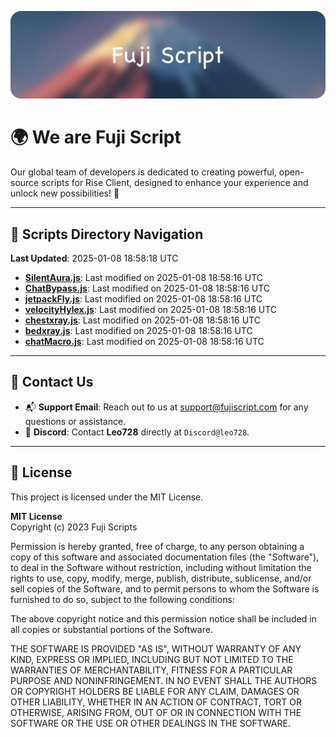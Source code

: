 ![Banner](.github/b.webp)

# 🌍 **We are Fuji Script**

Our global team of developers is dedicated to creating powerful, open-source scripts for Rise Client, designed to enhance your experience and unlock new possibilities! 🌟

---
<!-- SCRIPTS_NAVIGATION_START -->
## 📂 **Scripts Directory Navigation**

**Last Updated**: 2025-01-08 18:58:18 UTC

- **[SilentAura.js](scripts/SilentAura.js)**: Last modified on 2025-01-08 18:58:16 UTC
- **[ChatBypass.js](scripts/ChatBypass.js)**: Last modified on 2025-01-08 18:58:16 UTC
- **[jetpackFly.js](scripts/jetpackFly.js)**: Last modified on 2025-01-08 18:58:16 UTC
- **[velocityHylex.js](scripts/velocityHylex.js)**: Last modified on 2025-01-08 18:58:16 UTC
- **[chestxray.js](scripts/chestxray.js)**: Last modified on 2025-01-08 18:58:16 UTC
- **[bedxray.js](scripts/bedxray.js)**: Last modified on 2025-01-08 18:58:16 UTC
- **[chatMacro.js](scripts/chatMacro.js)**: Last modified on 2025-01-08 18:58:16 UTC

<!-- SCRIPTS_NAVIGATION_END -->

---

## 💬 **Contact Us**  
- 📬 **Support Email**: Reach out to us at [support@fujiscript.com](mailto:support@fujiscript.com) for any questions or assistance.  
- 💬 **Discord**: Contact **Leo728** directly at `Discord@leo728`.

---

## 📜 **License**

This project is licensed under the MIT License.  

**MIT License**  
Copyright (c) 2023 Fuji Scripts  

Permission is hereby granted, free of charge, to any person obtaining a copy of this software and associated documentation files (the "Software"), to deal in the Software without restriction, including without limitation the rights to use, copy, modify, merge, publish, distribute, sublicense, and/or sell copies of the Software, and to permit persons to whom the Software is furnished to do so, subject to the following conditions:  

The above copyright notice and this permission notice shall be included in all copies or substantial portions of the Software.  

THE SOFTWARE IS PROVIDED "AS IS", WITHOUT WARRANTY OF ANY KIND, EXPRESS OR IMPLIED, INCLUDING BUT NOT LIMITED TO THE WARRANTIES OF MERCHANTABILITY, FITNESS FOR A PARTICULAR PURPOSE AND NONINFRINGEMENT. IN NO EVENT SHALL THE AUTHORS OR COPYRIGHT HOLDERS BE LIABLE FOR ANY CLAIM, DAMAGES OR OTHER LIABILITY, WHETHER IN AN ACTION OF CONTRACT, TORT OR OTHERWISE, ARISING FROM, OUT OF OR IN CONNECTION WITH THE SOFTWARE OR THE USE OR OTHER DEALINGS IN THE SOFTWARE.  
